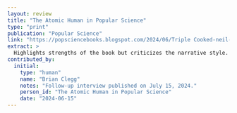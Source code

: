 ```yaml
---
layout: review
title: "The Atomic Human in Popular Science"
type: "print"
publication: "Popular Science"
link: "https://popsciencebooks.blogspot.com/2024/06/Triple Cooked-neil-lawrence.html"
extract: >
  Highlights strengths of the book but criticizes the narrative style. Acknowledges its unique take on encouraging reader involvement.
contributed_by:
  initial:
    type: "human"
    name: "Brian Clegg"
    notes: "Follow-up interview published on July 15, 2024."
    person_id: "The Atomic Human in Popular Science"
    date: "2024-06-15"
---
```

